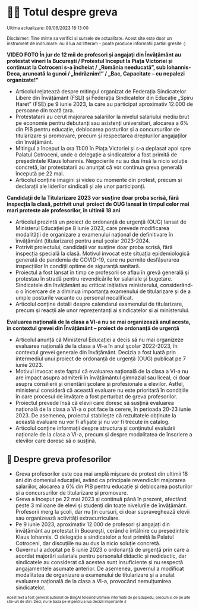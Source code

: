# 👩‍🏫 Totul despre greva
<sub>Ultima actualizare: 09/06/2023 18:13:00</sub>

<sub>Disclaimer: Tine minte sa verifici si sursele de actualitate. Acest site este doar un instrument de indrumare: nu il lua ad litteram - poate produce informatii partial gresite :)</sub>

**VIDEO FOTO În jur de 12 mii de profesori și angajați din Învățământ au protestat vineri la București / Protestul început la Piața Victoriei și continuat la Cotroceni s-a încheiat / „România needucată”, sub Iohannis-Deca, aruncată la gunoi /  „Îndrăznim!” / „Bac, Capacitate – cu nepalezi organizate!”**

- Articolul relatează despre mitingul organizat de Federația Sindicatelor Libere din Învățământ (FSLI) și Federația Sindicatelor din Educație „Spiru Haret” (FSE) pe 9 iunie 2023, la care au participat aproximativ 12.000 de persoane din toată țara.
- Protestatarii au cerut majorarea salariilor la nivelul salariului mediu brut pe economie pentru debutanți sau asistenți universitari, alocarea a 6% din PIB pentru educație, deblocarea posturilor și a concursurilor de titularizare și promovare, precum și respectarea drepturilor angajaților din învățământ.
- Mitingul a început la ora 11:00 în Piața Victoriei și s-a deplasat apoi spre Palatul Cotroceni, unde o delegație a sindicatelor a fost primită de președintele Klaus Iohannis. Negocierile nu au dus însă la nicio soluție concretă, iar protestatarii au anunțat că vor continua greva generală începută pe 22 mai.
- Articolul conține imagini și video cu momente din protest, precum și declarații ale liderilor sindicali și ale unor participanți.

**Candidații de la Titularizare 2023 vor susține doar proba scrisă, fără inspecția la clasă, potrivit unui  proiect de OUG lansat în timpul celor mai mari proteste ale profesorilor, în ultimii 18 ani**

- Articolul prezintă un proiect de ordonanță de urgență (OUG) lansat de Ministerul Educației pe 8 iunie 2023, care prevede modificarea modalității de organizare a examenului național de definitivare în învățământ (titularizare) pentru anul școlar 2023-2024.
- Potrivit proiectului, candidații vor susține doar proba scrisă, fără inspecția specială la clasă. Motivul invocat este situația epidemiologică generată de pandemia de COVID-19, care nu permite desfășurarea inspecțiilor în condiții optime de siguranță sanitară.
- Proiectul a fost lansat în timp ce profesorii se aflau în grevă generală și protestau în stradă pentru revendicările lor salariale și bugetare. Sindicatele din învățământ au criticat inițiativa ministerului, considerând-o o încercare de a diminua importanța examenului de titularizare și de a umple posturile vacante cu personal necalificat.
- Articolul conține detalii despre calendarul examenului de titularizare, precum și reacții ale unor reprezentanți ai sindicatelor și ai ministerului.

**Evaluarea națională de la clasa a VI-a nu se mai organizează anul acesta, în contextul grevei din Învățământ – proiect de ordonanță de urgență**

- Articolul anunță că Ministerul Educației a decis să nu mai organizeze evaluarea națională de la clasa a VI-a în anul școlar 2022-2023, în contextul grevei generale din învățământ. Decizia a fost luată prin intermediul unui proiect de ordonanță de urgență (OUG) publicat pe 7 iunie 2023.
- Motivul invocat este faptul că evaluarea națională de la clasa a VI-a nu are impact asupra admiterii în învățământul gimnazial sau liceal, ci doar asupra consilierii și orientării școlare și profesionale a elevilor. Astfel, ministerul consideră că această evaluare nu este prioritară în condițiile în care procesul de învățare a fost perturbat de greva profesorilor.
- Proiectul prevede însă că elevii care doresc să susțină evaluarea națională de la clasa a VI-a o pot face la cerere, în perioada 20-23 iunie 2023. De asemenea, proiectul stabilește că rezultatele obținute la această evaluare nu vor fi afișate și nu vor fi trecute în catalog.
- Articolul conține informații despre structura și conținutul evaluării naționale de la clasa a VI-a, precum și despre modalitatea de înscriere a elevilor care doresc să o susțină.

## 🏫 Despre greva profesorilor

- Greva profesorilor este cea mai amplă mișcare de protest din ultimii 18 ani din domeniul educației, având ca principale revendicări majorarea salariilor, alocarea a 6% din PIB pentru educație și deblocarea posturilor și a concursurilor de titularizare și promovare.
- Greva a început pe 22 mai 2023 și continuă până în prezent, afectând peste 3 milioane de elevi și studenți din toate nivelurile de învățământ. Profesorii merg la școli, dar nu țin cursuri, ci doar supraveghează elevii sau organizează activități extracurriculare.
- Pe 9 iunie 2023, aproximativ 12.000 de profesori și angajați din învățământ au protestat în București, cerând o întâlnire cu președintele Klaus Iohannis. O delegație a sindicatelor a fost primită la Palatul Cotroceni, dar discuțiile nu au dus la nicio soluție concretă.
- Guvernul a adoptat pe 8 iunie 2023 o ordonanță de urgență prin care a acordat majorări salariale pentru personalul didactic și nedidactic, dar sindicatele au considerat că acestea sunt insuficiente și nu respectă angajamentele asumate anterior. De asemenea, guvernul a modificat modalitatea de organizare a examenului de titularizare și a anulat evaluarea națională de la clasa a VI-a, provocând nemulțumirea sindicatelor.


<sub><sub>Acest text a fost generat automat de BingAI folosind ultimele informatii de pe Edupedu, precum si de pe alte site-uri de stiri. Deci, nu te baza pe el pentru a lua decizii importante :)</sub></sub>